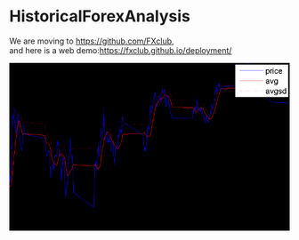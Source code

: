 # HistoricalForexAnalysis

We are moving to https://github.com/FXclub,   
and here is a web demo:https://fxclub.github.io/deployment/


<img src="https://github.com/mincongzhang/HistoricalForexAnalysis/raw/master/20160101.png"/>  
